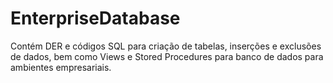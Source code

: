 # EnterpriseDatabase
Contém DER e códigos SQL para criação de tabelas, inserções e exclusões de dados, bem como Views e Stored Procedures para banco de dados para ambientes empresariais.
